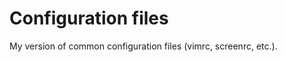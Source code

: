 Configuration files
===================

My version of common configuration files (vimrc, screenrc, etc.).
